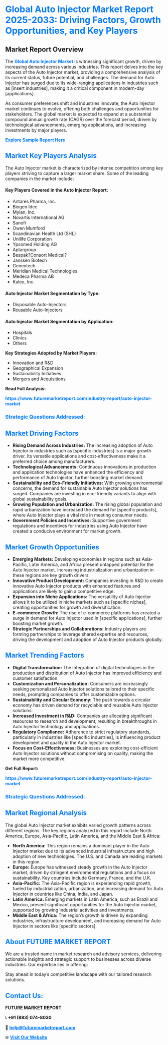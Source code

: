 <h1 style="color: #007BFF;">Global Auto Injector Market Report 2025-2033: Driving Factors, Growth Opportunities, and Key Players</h1>

<section id="overview">
<h2>Market Report Overview</h2>
<p>The <a href="https://www.futuremarketreport.com/industry-report/auto-injector-market" style="color: #007BFF; text-decoration: none;"><strong>Global Auto Injector Market</strong></a> is witnessing significant growth, driven by increasing demand across various industries. This report delves into the key aspects of the Auto Injector market, providing a comprehensive analysis of its current status, future potential, and challenges. The demand for Auto Injector has surged due to its wide-ranging applications in industries such as [insert industries], making it a critical component in modern-day [applications].</p>
<p>As consumer preferences shift and industries innovate, the Auto Injector market continues to evolve, offering both challenges and opportunities for stakeholders. The global market is expected to expand at a substantial compound annual growth rate (CAGR) over the forecast period, driven by technological advancements, emerging applications, and increasing investments by major players.</p>
</section>

<section id="overview">
<p><a href="https://www.futuremarketreport.com/request-sample/reportId=105697" style="color: #007BFF; text-decoration: none;"><strong>Explore Sample Report Here</strong></a></p>
</section>

<section id="key-players">
<h2 style="color: #007BFF;">Market Key Players Analysis</h2>
<p>The Auto Injector market is characterized by intense competition among key players striving to capture a larger market share. Some of the leading companies in the market include:</p>
<h4>Key Players Covered in the Auto Injector Report:</h4>
<ul><li>Antares Pharma, Inc.</li><li>Biogen Idec</li><li>Mylan, Inc.</li><li>Novartis International AG</li><li>Sanofi</li><li>Owen Mumford</li><li>Scandinavian Health Ltd (SHL)</li><li>Unilife Corporation</li><li>Ypsomed Holding AG</li><li>Aptargroup</li><li>Bespak?Consort Medical?</li><li>Janssen Biotech</li><li>Genentech</li><li>Meridian Medical Technologies</li><li>Medeca Pharma AB</li><li>Kaleo, Inc.</li></ul>
<h4>Auto Injector Market Segmentation by Type:</h4>
<ul><li>Disposable Auto-Injectors</li><li>Reusable Auto-Injectors</li></ul>

<h4>Auto Injector Market Segmentation by Application:</h4>
<ul><li>Hospitals</li><li>Clinics</li><li>Others</li></ul>
<p><strong>Key Strategies Adopted by Market Players:</strong></p>
<ul>
<li>Innovation and R&D</li>
<li>Geographical Expansion</li>
<li>Sustainability Initiatives</li>
<li>Mergers and Acquisitions</li>
</ul>
</section>

<section>
<p><strong>Read Full Analysis: </strong></p><a href="https://www.futuremarketreport.com/industry-report/auto-injector-market" style="color: #007BFF; text-decoration: none;"><strong>https://www.futuremarketreport.com/industry-report/auto-injector-market</strong></a>
<h3 style="color: #007BFF;">Strategic Questions Addressed:</h3>
</section>

<section id="driving-factors">
<h2 style="color: #007BFF;">Market Driving Factors</h2>
<ul>
<li><strong>Rising Demand Across Industries:</strong> The increasing adoption of Auto Injector in industries such as [specific industries] is a major growth driver. Its versatile applications and cost-effectiveness make it a preferred choice among manufacturers.</li>
<li><strong>Technological Advancements:</strong> Continuous innovations in production and application technologies have enhanced the efficiency and performance of Auto Injector, further boosting market demand.</li>
<li><strong>Sustainability and Eco-Friendly Initiatives:</strong> With growing environmental concerns, the demand for sustainable Auto Injector solutions has surged. Companies are investing in eco-friendly variants to align with global sustainability goals.</li>
<li><strong>Growing Population and Urbanization:</strong> The rising global population and rapid urbanization have increased the demand for [specific products], where Auto Injector plays a vital role in meeting consumer needs.</li>
<li><strong>Government Policies and Incentives:</strong> Supportive government regulations and incentives for industries using Auto Injector have created a conducive environment for market growth.</li>
</ul>
</section>

<section id="growth-opportunities">
<h2 style="color: #007BFF;">Market Growth Opportunities</h2>
<ul>
<li><strong>Emerging Markets:</strong> Developing economies in regions such as Asia-Pacific, Latin America, and Africa present untapped potential for the Auto Injector market. Increasing industrialization and urbanization in these regions are key growth drivers.</li>
<li><strong>Innovative Product Development:</strong> Companies investing in R&D to create innovative Auto Injector products with enhanced features and applications are likely to gain a competitive edge.</li>
<li><strong>Expansion into Niche Applications:</strong> The versatility of Auto Injector allows it to be utilized in niche markets such as [specific niches], creating opportunities for growth and diversification.</li>
<li><strong>E-commerce Growth:</strong> The rise of e-commerce platforms has created a surge in demand for Auto Injector used in [specific applications], further boosting market growth.</li>
<li><strong>Strategic Partnerships and Collaborations:</strong> Industry players are forming partnerships to leverage shared expertise and resources, driving the development and adoption of Auto Injector products globally.</li>
</ul>
</section>

<section id="trending-factors">
<h2 style="color: #007BFF;">Market Trending Factors</h2>
<ul>
<li><strong>Digital Transformation:</strong> The integration of digital technologies in the production and distribution of Auto Injector has improved efficiency and customer satisfaction.</li>
<li><strong>Customization and Personalization:</strong> Consumers are increasingly seeking personalized Auto Injector solutions tailored to their specific needs, prompting companies to offer customizable options.</li>
<li><strong>Sustainability and Circular Economy:</strong> The push towards a circular economy has driven demand for recyclable and reusable Auto Injector solutions.</li>
<li><strong>Increased Investment in R&D:</strong> Companies are allocating significant resources to research and development, resulting in breakthroughs in Auto Injector technology and applications.</li>
<li><strong>Regulatory Compliance:</strong> Adherence to strict regulatory standards, particularly in industries like [specific industries], is influencing product development and quality in the Auto Injector market.</li>
<li><strong>Focus on Cost-Effectiveness:</strong> Businesses are exploring cost-efficient Auto Injector solutions without compromising on quality, making the market more competitive.</li>
</ul>
</section>

<section>
<p><strong>Get Full Report: </strong></p><a href="https://www.futuremarketreport.com/industry-report/auto-injector-market" style="color: #007BFF; text-decoration: none;"><strong>https://www.futuremarketreport.com/industry-report/auto-injector-market</strong></a>
<h3 style="color: #007BFF;">Strategic Questions Addressed:</h3>
</section>


<section id="regional-analysis">
<h2 style="color: #007BFF;">Market Regional Analysis</h2>
<p>The global Auto Injector market exhibits varied growth patterns across different regions. The key regions analyzed in this report include North America, Europe, Asia-Pacific, Latin America, and the Middle East & Africa:</p>
<ul>
<li><strong>North America:</strong> This region remains a dominant player in the Auto Injector market due to its advanced industrial infrastructure and high adoption of new technologies. The U.S. and Canada are leading markets in this region.</li>
<li><strong>Europe:</strong> Europe has witnessed steady growth in the Auto Injector market, driven by stringent environmental regulations and a focus on sustainability. Key countries include Germany, France, and the U.K.</li>
<li><strong>Asia-Pacific:</strong> The Asia-Pacific region is experiencing rapid growth, fueled by industrialization, urbanization, and increasing demand for Auto Injector in countries like China, India, and Japan.</li>
<li><strong>Latin America:</strong> Emerging markets in Latin America, such as Brazil and Mexico, present significant opportunities for the Auto Injector market, supported by growing industrial activities and investments.</li>
<li><strong>Middle East & Africa:</strong> The region’s growth is driven by expanding industries, infrastructure development, and increasing demand for Auto Injector in sectors like [specific sectors].</li>
</ul>
</section>

<footer>
<h2 style="color: #007BFF;">About FUTURE MARKET REPORT</h2>
<p>We are a trusted name in market research and advisory services, delivering actionable insights and strategic support to businesses across diverse industries. Our expertise lies in offering:</p>

<p>Stay ahead in today’s competitive landscape with our tailored research solutions.</p>

<h2 style="color: #007BFF;">Contact Us:</h2>
<p><strong>FUTURE MARKET REPORT</strong></p>
<p>📞 <strong>+91 (883) 074-8030</strong></p>
<p>📧 <strong><a href="mailto:help@futuremarketreport.com" style="color: #007BFF;">help@futuremarketreport.com</a></strong></p>
<p>🌐 <strong><a href="https://www.futuremarketreport.com/" style="color: #007BFF;">Visit Our Website</a></strong></p>
</footer>
